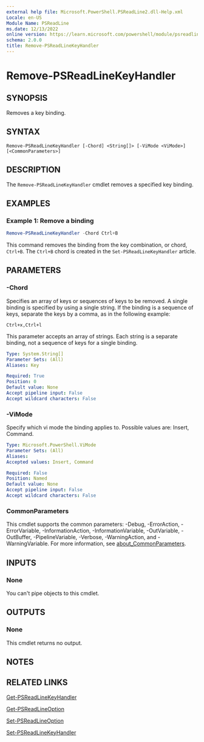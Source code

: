 ```yaml
---
external help file: Microsoft.PowerShell.PSReadLine2.dll-Help.xml
Locale: en-US
Module Name: PSReadLine
ms.date: 12/13/2022
online version: https://learn.microsoft.com/powershell/module/psreadline/remove-psreadlinekeyhandler?view=powershell-5.1&WT.mc_id=ps-gethelp
schema: 2.0.0
title: Remove-PSReadLineKeyHandler
---
```


# Remove-PSReadLineKeyHandler

## SYNOPSIS
Removes a key binding.

## SYNTAX

```
Remove-PSReadLineKeyHandler [-Chord] <String[]> [-ViMode <ViMode>] [<CommonParameters>]
```

## DESCRIPTION

The `Remove-PSReadLineKeyHandler` cmdlet removes a specified key binding.

## EXAMPLES

### Example 1: Remove a binding

```powershell
Remove-PSReadLineKeyHandler -Chord Ctrl+B
```

This command removes the binding from the key combination, or chord, `Ctrl+B`. The `Ctrl+B` chord is
created in the `Set-PSReadLineKeyHandler` article.

## PARAMETERS

### -Chord

Specifies an array of keys or sequences of keys to be removed. A single binding is specified by
using a single string. If the binding is a sequence of keys, separate the keys by a comma, as in
the following example:

`Ctrl+x,Ctrl+l`

This parameter accepts an array of strings. Each string is a separate binding, not a sequence of
keys for a single binding.

```yaml
Type: System.String[]
Parameter Sets: (All)
Aliases: Key

Required: True
Position: 0
Default value: None
Accept pipeline input: False
Accept wildcard characters: False
```

### -ViMode

Specify which vi mode the binding applies to. Possible values are: Insert, Command.

```yaml
Type: Microsoft.PowerShell.ViMode
Parameter Sets: (All)
Aliases:
Accepted values: Insert, Command

Required: False
Position: Named
Default value: None
Accept pipeline input: False
Accept wildcard characters: False
```

### CommonParameters

This cmdlet supports the common parameters: -Debug, -ErrorAction, -ErrorVariable,
-InformationAction, -InformationVariable, -OutVariable, -OutBuffer, -PipelineVariable, -Verbose,
-WarningAction, and -WarningVariable. For more information, see
[about_CommonParameters](http://go.microsoft.com/fwlink/?LinkID=113216).

## INPUTS

### None

You can't pipe objects to this cmdlet.

## OUTPUTS

### None

This cmdlet returns no output.

## NOTES

## RELATED LINKS

[Get-PSReadLineKeyHandler](Get-PSReadLineKeyHandler.md)

[Get-PSReadLineOption](Get-PSReadLineOption.md)

[Set-PSReadLineOption](Set-PSReadLineOption.md)

[Set-PSReadLineKeyHandler](Set-PSReadLineKeyHandler.md)
